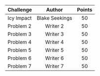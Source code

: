 |            Challenge            |            Author            |  Points  |
|           :---------            |           :------:           | :------: |
| Icy Impact                      | Blake Seekings               | 50 |
| Problem 2                       | Writer 2                     | 50 |
| Problem 3                       | Writer 3                     | 50 |
| Problem 4                       | Writer 4                     | 50 |
| Problem 5                       | Writer 5                     | 50 |
| Problem 6                       | Writer 6                     | 50 |
| Problem 7                       | Writer 7                     | 50 |

